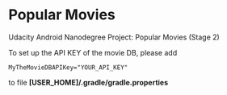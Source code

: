 
# Popular Movies
Udacity Android Nanodegree Project: Popular Movies (Stage 2)

To set up the API KEY of the movie DB, please add
```
MyTheMovieDBAPIKey="YOUR_API_KEY"
```
to file  **[USER_HOME]/.gradle/gradle.properties**

